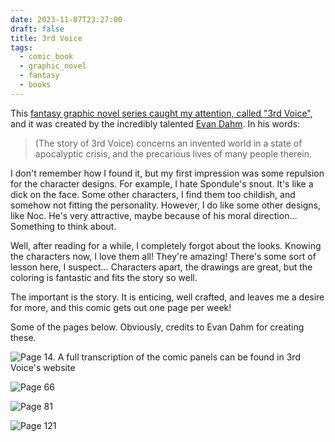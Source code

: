 ```yaml
---
date: 2023-11-07T23:27:00
draft: false
title: 3rd Voice
tags:
  - comic_book
  - graphic_novel
  - fantasy
  - books
---
```

This [fantasy graphic novel series caught my attention, called "3rd Voice"](https://www.rice-boy.com/3rdvoice/index.php), and it was created by the incredibly talented [Evan Dahm](https://www.rice-boy.com/about.php). In his words:

> (The story of 3rd Voice) concerns an invented world in a state of apocalyptic crisis, and the precarious lives of many people therein.

I don't remember how I found it, but my first impression was some repulsion for the character designs. For example, I hate Spondule's snout. It's like a dick on the face. Some other characters, I find them too childish, and somehow not fitting the personality. However, I do like some other designs, like Noc. He's very attractive, maybe because of his moral direction… Something to think about.

Well, after reading for a while, I completely forgot about the looks. Knowing the characters now, I love them all! They're amazing! There's some sort of lesson here, I suspect… Characters apart, the drawings are great, but the coloring is fantastic and fits the story so well.

The important is the story. It is enticing, well crafted, and leaves me a desire for more, and this comic gets out one page per week!

Some of the pages below. Obviously, credits to Evan Dahm for creating these.

![Page 14. A full transcription of the comic panels can be found in 3rd Voice's website](3rd_voice-1699398160412.jpeg)

![Page 66](3rd_voice-1699398346944.jpeg)

![Page 81](3rd_voice-1699398838449.jpeg)

![Page 121](3rd_voice-1699398980862.jpeg)